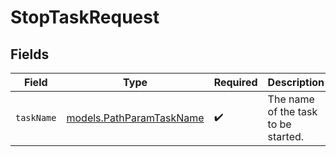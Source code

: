# StopTaskRequest


## Fields

| Field                                                      | Type                                                       | Required                                                   | Description                                                |
| ---------------------------------------------------------- | ---------------------------------------------------------- | ---------------------------------------------------------- | ---------------------------------------------------------- |
| `taskName`                                                 | [models.PathParamTaskName](../models/pathparamtaskname.md) | :heavy_check_mark:                                         | The name of the task to be started.                        |